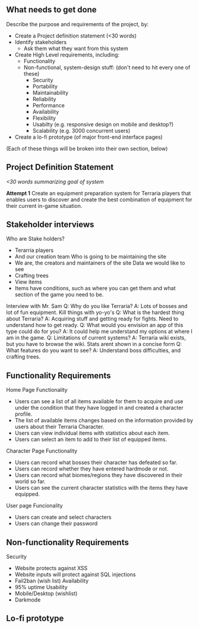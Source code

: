 ## What needs to get done
Describe the purpose and requirements of the project, by:
- Create a Project definition statement (<30 words)
- Identify stakeholders
    - Ask them what they want from this system
- Create High Level requirements, including:
    - Functionality
    - Non-functional, system-design stuff: (don't need to hit every one of these)
        - Security
        - Portability
        - Maintainability
        - Reliability
        - Performance
        - Availability
        - Flexibility
        - Usabilty (e.g. responsive design on mobile and desktop?)
        - Scalability (e.g. 3000 concurrent users)
- Create a lo-fi prototype (of major front-end interface pages)

(Each of these things will be broken into their own section, below)

## Project Definition Statement
_<30 words summarizing goal of system_

**Attempt 1**
Create an equipment preparation system for Terraria players that enables users to discover and create the best combination of equipment for their current in-game situation.

## Stakeholder interviews
Who are Stake holders?
- Terarria players
- And our creation team
Who is going to be maintaining the site
- We are, the creators and maintainers of the site
Data we would like to see
- Crafting trees
- View items
- Items have conditions, such as where you can get them and what section of the game you need to be.

Interview with Mr. Sam
Q: Why do you like Terraria?
A: Lots of bosses and lot of fun equipment. Kill things with yo-yo's
Q: What is the hardest thing about Terraria?
A: Acquiring stuff and getting ready for fights. Need to understand how to get ready.
Q: What would you envision an app of this type could do for you?
A: It could help me understand my options at where I am in the game.
Q: Limitations of current systems?
A: Terraria wiki exists, but you have to browse the wiki. Stats arent shown in a concise form
Q: What features do you want to see?
A: Understand boss difficulties, and crafting trees.
## Functionality Requirements

Home Page Functionality
- Users can see a list of all items available for them to acquire and use under the condition that they have logged in and created a character profile.
- The list of available items changes based on the information provided by users about their Terraria Character.
- Users can view individual items with statistics about each item.
- Users can select an item to add to their list of equipped items.

Character Page Functionality
- Users can record what bosses their character has defeated so far.
- Users can record whether they have entered hardmode or not.
- Users can record what biomes/regions they have discovered in their world so far.
- Users can see the current character statistics with the items they have equipped.

User page Funcionality
- Users can create and select characters
- Users can change their password

## Non-functionality Requirements
Security
- Website protects against XSS
- Website inputs will protect against SQL injections
- Fail2ban (wish list)
Availability
- 95% uptime
Usability
- Mobile/Desktop (wishlist)
- Darkmode

## Lo-fi prototype
